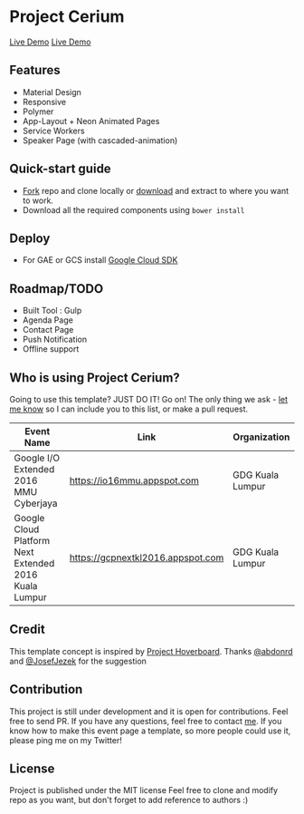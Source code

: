 # Project Cerium
[Live Demo](https://gcpnextkl2016.appspot.com/)
[Live Demo](https://io16mmu.appspot.com/)

## Features
 - Material Design
 - Responsive
 - Polymer
 - App-Layout + Neon Animated Pages
 - Service Workers
 - Speaker Page (with cascaded-animation)

## Quick-start guide
 - [Fork](https://github.com/limhenry/cerium/fork) repo and clone locally or [download](https://github.com/limhenry/cerium/archive/master.zip) and extract to where you want to work.
 - Download all the required components using `bower install`

## Deploy
 - For GAE or GCS install [Google Cloud SDK](https://developers.google.com/cloud/sdk/#Quick_Start)

## Roadmap/TODO
 - Built Tool : Gulp
 - Agenda Page
 - Contact Page
 - Push Notification
 - Offline support

## Who is using Project Cerium?
Going to use this template? JUST DO IT!	Go on! The only thing we ask - [let me know](https://twitter.com/henrylim96) so I can include you to this list, or make a pull request.

| Event Name                                            | Link                              | Organization     |
|-------------------------------------------------------|-----------------------------------|------------------|
| Google I/O Extended 2016 MMU Cyberjaya                | https://io16mmu.appspot.com       | GDG Kuala Lumpur |
| Google Cloud Platform Next Extended 2016 Kuala Lumpur | https://gcpnextkl2016.appspot.com | GDG Kuala Lumpur |

## Credit
This template concept is inspired by [Project Hoverboard](https://github.com/gdg-x/hoverboard).
Thanks [@abdonrd](https://twitter.com/abdonrd) and [@JosefJezek](https://github.com/JosefJezek) for the suggestion

## Contribution
This project is still under development and it is open for contributions. Feel free to send PR. If you have any questions, feel free to contact [me](https://twitter.com/henrylim96). If you know how to make this event page a template, so more people could use it, please ping me on my Twitter!

## License
Project is published under the MIT license Feel free to clone and modify repo as you want, but don't forget to add reference to authors :) 